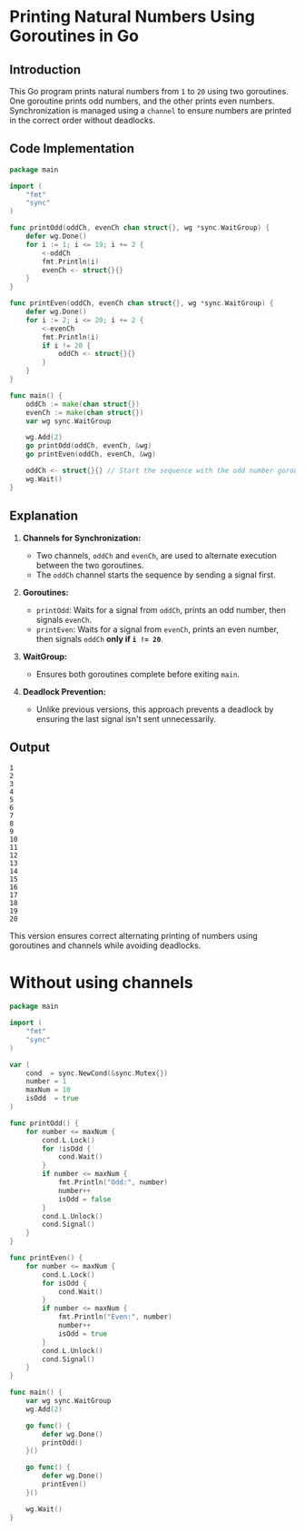 # Printing Natural Numbers Using Goroutines in Go

## Introduction

This Go program prints natural numbers from `1` to `20` using two goroutines. One goroutine prints odd numbers, and the other prints even numbers. Synchronization is managed using a `channel` to ensure numbers are printed in the correct order without deadlocks.

## Code Implementation

```go
package main

import (
    "fmt"
    "sync"
)

func printOdd(oddCh, evenCh chan struct{}, wg *sync.WaitGroup) {
    defer wg.Done()
    for i := 1; i <= 19; i += 2 {
        <-oddCh
        fmt.Println(i)
        evenCh <- struct{}{}
    }
}

func printEven(oddCh, evenCh chan struct{}, wg *sync.WaitGroup) {
    defer wg.Done()
    for i := 2; i <= 20; i += 2 {
        <-evenCh
        fmt.Println(i)
        if i != 20 {
            oddCh <- struct{}{}
        }
    }
}

func main() {
    oddCh := make(chan struct{})
    evenCh := make(chan struct{})
    var wg sync.WaitGroup

    wg.Add(2)
    go printOdd(oddCh, evenCh, &wg)
    go printEven(oddCh, evenCh, &wg)

    oddCh <- struct{}{} // Start the sequence with the odd number goroutine
    wg.Wait()
}
```

## Explanation

1. **Channels for Synchronization:**
    
    - Two channels, `oddCh` and `evenCh`, are used to alternate execution between the two goroutines.
    - The `oddCh` channel starts the sequence by sending a signal first.
2. **Goroutines:**
    
    - `printOdd`: Waits for a signal from `oddCh`, prints an odd number, then signals `evenCh`.
    - `printEven`: Waits for a signal from `evenCh`, prints an even number, then signals `oddCh` **only if `i != 20`**.
3. **WaitGroup:**
    
    - Ensures both goroutines complete before exiting `main`.
4. **Deadlock Prevention:**
    
    - Unlike previous versions, this approach prevents a deadlock by ensuring the last signal isn't sent unnecessarily.

## Output

```
1
2
3
4
5
6
7
8
9
10
11
12
13
14
15
16
17
18
19
20
```

This version ensures correct alternating printing of numbers using goroutines and channels while avoiding deadlocks.



 # Without using channels
 
```go
package main

import (
    "fmt"
    "sync"
)

var (
    cond  = sync.NewCond(&sync.Mutex{})
    number = 1
    maxNum = 10
    isOdd  = true
)

func printOdd() {
    for number <= maxNum {
        cond.L.Lock()
        for !isOdd {
            cond.Wait()
        }
        if number <= maxNum {
            fmt.Println("Odd:", number)
            number++
            isOdd = false
        }
        cond.L.Unlock()
        cond.Signal()
    }
}

func printEven() {
    for number <= maxNum {
        cond.L.Lock()
        for isOdd {
            cond.Wait()
        }
        if number <= maxNum {
            fmt.Println("Even:", number)
            number++
            isOdd = true
        }
        cond.L.Unlock()
        cond.Signal()
    }
}

func main() {
    var wg sync.WaitGroup
    wg.Add(2)

    go func() {
        defer wg.Done()
        printOdd()
    }()

    go func() {
        defer wg.Done()
        printEven()
    }()

    wg.Wait()
}
```